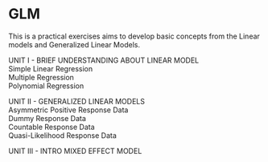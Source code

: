 # GLM
This is a practical exercises aims to develop basic concepts from the Linear models and Generalized Linear Models.

UNIT I - BRIEF UNDERSTANDING ABOUT LINEAR MODEL\
Simple Linear Regression\
Multiple Regression\
Polynomial Regression

UNIT II - GENERALIZED LINEAR MODELS\
Asymmetric Positive Response Data\
Dummy Response Data\
Countable Response Data\
Quasi-Likelihood Response Data

UNIT III - INTRO MIXED EFFECT MODEL